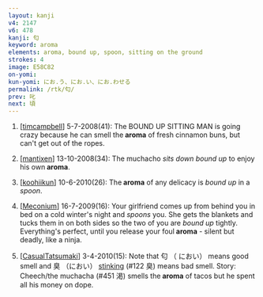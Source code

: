 ```yaml
---
layout: kanji
v4: 2147
v6: 478
kanji: 匂
keyword: aroma
elements: aroma, bound up, spoon, sitting on the ground
strokes: 4
image: E58C82
on-yomi: 
kun-yomi: にお.う、にお.い、にお.わせる
permalink: /rtk/匂/
prev: 叱
next: 頃
---
```


1) [<a href="http://kanji.koohii.com/profile/timcampbell">timcampbell</a>] 5-7-2008(41): The BOUND UP SITTING MAN is going crazy because he can smell the<strong> aroma</strong> of fresh cinnamon buns, but can&#039;t get out of the ropes.

2) [<a href="http://kanji.koohii.com/profile/mantixen">mantixen</a>] 13-10-2008(34): The muchacho <em>sits down bound up</em> to enjoy his own<strong> aroma</strong>.

3) [<a href="http://kanji.koohii.com/profile/koohiikun">koohiikun</a>] 10-6-2010(26): The<strong> aroma</strong> of any delicacy is <em>bound up</em> in a <em>spoon</em>.

4) [<a href="http://kanji.koohii.com/profile/Meconium">Meconium</a>] 16-7-2009(16): Your girlfriend comes up from behind you in bed on a cold winter&#039;s night and <em>spoons</em> you. She gets the blankets and tucks them in on both sides so the two of you are <em>bound up</em> tightly. Everything&#039;s perfect, until you release your foul<strong> aroma</strong> - silent but deadly, like a ninja.

5) [<a href="http://kanji.koohii.com/profile/CasualTatsumaki">CasualTatsumaki</a>] 3-4-2010(15): Note that 匂 （ におい） means good smell and 臭 （におい） <a href="../v4/122.html">stinking</a> (#122 臭) means bad smell. Story: Cheech/the muchacha (#451 渇) smells the<strong> aroma</strong> of tacos but he spent all his money on dope.

